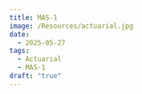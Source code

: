 ```yaml
---
title: MAS-1
image: /Resources/actuarial.jpg
date:
  - 2025-05-27
tags:
  - Actuarial
  - MAS-1
draft: "true"
---
```

